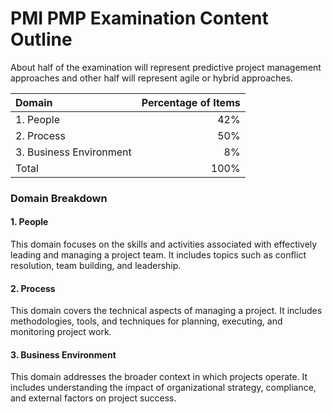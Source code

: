 # PMI PMP Examination Content Outline
About half of the examination will represent predictive project management approaches and other half will represent agile or hybrid approaches.

| Domain                   | Percentage of Items |
| :----------------------- | ------------------: |
| 1. People                |     42%             |
| 2. Process               |     50%             |
| 3. Business Environment  |     8%              |
| Total                    |     100%            |


### Domain Breakdown

#### 1. People
This domain focuses on the skills and activities associated with effectively leading and managing a project team. It includes topics such as conflict resolution, team building, and leadership.

#### 2. Process
This domain covers the technical aspects of managing a project. It includes methodologies, tools, and techniques for planning, executing, and monitoring project work.

#### 3. Business Environment
This domain addresses the broader context in which projects operate. It includes understanding the impact of organizational strategy, compliance, and external factors on project success.

